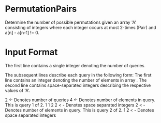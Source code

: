 # PermutationPairs

Determine the number of possible permutations given an array 'A' consisting of integers where each integer occurs at most 2-times (Pair) and a[n] - a[n-1] != 0.

# Input Format

The first line contains a single integer denoting the number of queries. 

The  subsequent lines describe each query in the following form:
  The first line contains an integer denoting the number of elements in array .
  The second line contains space-separated integers describing the respective values of 'A'.

2       <- Denotes number of queries
4       <- Denotes number of elements in query.  This is query 1 of 2.
1 1 2 2 < - Denotes space separated integers
2       < - Denotes number of elements in query.  This is query 2 of 2.
1 2     < - Denotes space separated integers
